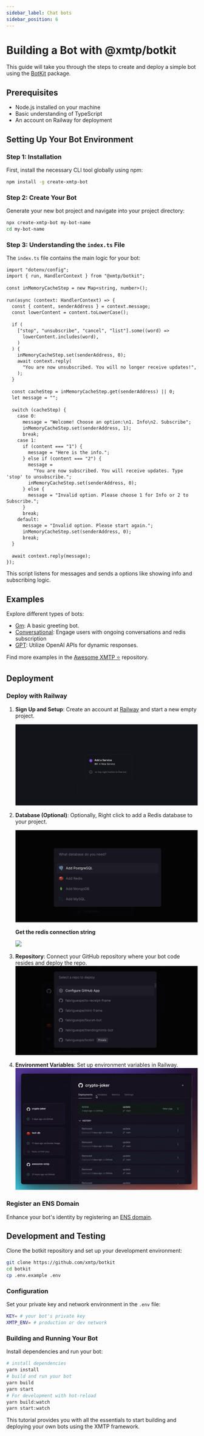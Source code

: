 ```yaml
---
sidebar_label: Chat bots
sidebar_position: 6
---
```


# Building a Bot with @xmtp/botkit

This guide will take you through the steps to create and deploy a simple bot using the [BotKit](https://github.com/fabriguespe/botkit) package.

## Prerequisites

- Node.js installed on your machine
- Basic understanding of TypeScript
- An account on Railway for deployment

## Setting Up Your Bot Environment

### Step 1: Installation

First, install the necessary CLI tool globally using npm:

```bash
npm install -g create-xmtp-bot
```

### Step 2: Create Your Bot

Generate your new bot project and navigate into your project directory:

```bash
npx create-xmtp-bot my-bot-name
cd my-bot-name
```

### Step 3: Understanding the `index.ts` File

The `index.ts` file contains the main logic for your bot:

```tsx
import "dotenv/config";
import { run, HandlerContext } from "@xmtp/botkit";

const inMemoryCacheStep = new Map<string, number>();

run(async (context: HandlerContext) => {
  const { content, senderAddress } = context.message;
  const lowerContent = content.toLowerCase();

  if (
    ["stop", "unsubscribe", "cancel", "list"].some((word) =>
      lowerContent.includes(word),
    )
  ) {
    inMemoryCacheStep.set(senderAddress, 0);
    await context.reply(
      "You are now unsubscribed. You will no longer receive updates!",
    );
  }

  const cacheStep = inMemoryCacheStep.get(senderAddress) || 0;
  let message = "";

  switch (cacheStep) {
    case 0:
      message = "Welcome! Choose an option:\n1. Info\n2. Subscribe";
      inMemoryCacheStep.set(senderAddress, 1);
      break;
    case 1:
      if (content === "1") {
        message = "Here is the info.";
      } else if (content === "2") {
        message =
          "You are now subscribed. You will receive updates. Type 'stop' to unsubscribe.";
        inMemoryCacheStep.set(senderAddress, 0);
      } else {
        message = "Invalid option. Please choose 1 for Info or 2 to Subscribe.";
      }
      break;
    default:
      message = "Invalid option. Please start again.";
      inMemoryCacheStep.set(senderAddress, 0);
      break;
  }

  await context.reply(message);
});
```

This script listens for messages and sends a options like showing info and subscribing logic.

## Examples

Explore different types of bots:

- [Gm](https://github.com/xmtp/botkit/tree/main/examples/gm): A basic greeting bot.
- [Conversational](https://github.com/xmtp/botkit/tree/main/examples/conversational): Engage users with ongoing conversations and redis subscription
- [GPT](https://github.com/xmtp/botkit/tree/main/examples/gpt): Utilize OpenAI APIs for dynamic responses.

Find more examples in the [Awesome XMTP ⭐️](https://github.com/xmtp/awesome-xmtp) repository.

## Deployment

### Deploy with Railway

1. **Sign Up and Setup**: Create an account at [Railway](https://railway.app/) and start a new empty project.

   ![](./img/railway/2.png)

2. **Database (Optional)**: Optionally, Right click to add a Redis database to your project.

   ![](./img/railway/3.png)

   **Get the redis connection string**

   ![](./img/railway/6.gif)

3. **Repository**: Connect your GitHub repository where your bot code resides and deploy the repo.
   ![](./img/railway/4.png)
4. **Environment Variables**: Set up environment variables in Railway.
   ![](./img/railway/5.gif)

### Register an ENS Domain

Enhance your bot's identity by registering an [ENS domain](https://ens.domains/).

## Development and Testing

Clone the botkit repository and set up your development environment:

```bash
git clone https://github.com/xmtp/botkit
cd botkit
cp .env.example .env
```

### Configuration

Set your private key and network environment in the `.env` file:

```bash
KEY= # your bot's private key
XMTP_ENV= # production or dev network
```

### Building and Running Your Bot

Install dependencies and run your bot:

```bash
# install dependencies
yarn install
# build and run your bot
yarn build
yarn start
# For development with hot-reload
yarn build:watch
yarn start:watch
```

This tutorial provides you with all the essentials to start building and deploying your own bots using the XMTP framework.
